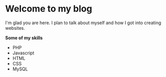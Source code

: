 # Welcome to my blog

I'm glad you are here. I plan to talk about myself and how I got into creating websites.

**Some of my skills**
- PHP
- Javascript
- HTML
- CSS
- MySQL
